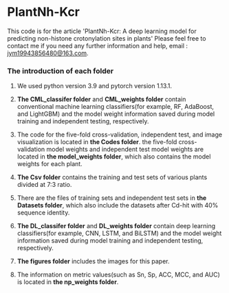 # PlantNh-Kcr
This code is for the article 'PlantNh-Kcr: A deep learning model for predicting non-histone crotonylation sites in plants'
Please feel free to contact me if you need any further information and help, email : jym19943856480@163.com.

### The introduction of each folder
1. We used python version 3.9 and pytorch version 1.13.1.

2. **The CML_classifer folder** and **CML_weights folder** contain conventional machine learning classifiers(for example, RF, AdaBoost, and LightGBM) and the model weight information saved during model training and independent testing, respectively.

3. The code for the five-fold cross-validation, independent test, and image visualization is located in **the Codes folder**. the five-fold cross-validation model weights and independent test model weights are located in **the model_weights folder**, which also contains the model weights for each plant.

4. **The Csv folder** contains the training and test sets of various plants divided at 7:3 ratio.

5. There are the files of training sets and independent test sets in **the Datasets folder**, which also include the datasets after Cd-hit with 40% sequence identity.

6. **The DL_classifer folder** and **DL_weights folder** contain deep learning classifiers(for example, CNN, LSTM, and BiLSTM) and the model weight information saved during model training and independent testing, respectively.

7. **The figures folder** includes the images for this paper.

8. The information on metric values(such as Sn, Sp, ACC, MCC, and AUC) is located in **the np_weights folder**.